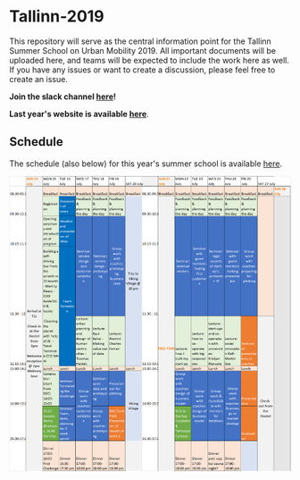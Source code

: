 # Tallinn-2019
This repository will serve as the central information point for the Tallinn Summer School on Urban Mobility 2019. All important documents will be uploaded here, and teams will be expected to include the work here as well. If you have any issues or want to create a discussion, please feel free to create an issue.

**Join the slack channel [here](https://join.slack.com/t/eit-urban-mobility/shared_invite/enQtNjg4MDQ0Mzc5NzQ1LWY3YzI2NWRmNjU0M2Y0YmNjYmFkNjk3MDUxMTBmMWRiMTg1NmY4ZTA1MzdmM2MyZWQxYWZkNzM2Y2M4MGI0MzU)!**

**Last year's website is available [here](https://eittallinn.wordpress.com/)**.



## Schedule
The schedule (also below) for this year's summer school is available [here](/important_documents/eit-urban-mobillity-schedule.xlsx).


![schedule_eit](/important_documents/schedule.png)
